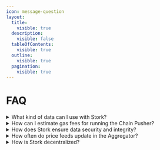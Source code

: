 ```yaml
---
icon: message-question
layout:
  title:
    visible: true
  description:
    visible: false
  tableOfContents:
    visible: true
  outline:
    visible: true
  pagination:
    visible: true
---
```


# FAQ



<details>

<summary>What kind of data can I use with Stork?</summary>

Stork is designed to be used with any data that can be represented as a number and timestamp. For more information on this, please see [Core Concepts](../introduction/core-concepts.md#temporal-numeric-values).

</details>

<details>

<summary>How can I estimate gas fees for running the Chain Pusher?</summary>

Estimating gas fees for putting data on chain with the Chain Pusher can be difficult. This is due to a couple reasons:

* Gas prices vary chain-to-chain, even Testnet-to-Mainnet of the same chain.
* Gas prices can vary based on block-to-block or epoch-to-epoch network conditions on some chains.

That being said, Stork has written our contracts to be optimized for gas efficiency, so you can be sure the gas to put an update on-chain is the lowest you can get with any oracle.

</details>

<details>

<summary>How does Stork ensure data security and integrity?</summary>

Stork ensures data security and integrity via two methods.

Firstly, Stork uses a series of signatures and verifications to validate that data is always coming from where it says it is, ensuring security. For more information, see [How It Works](../introduction/how-it-works.md#verifiability).

Secondly, Stork uses multiple decentralized publishers feeding data to the Aggregator, which are then aggregated in a way to protect against errant publishers feed bad or malicious data. For More information, see [How It Works](../introduction/how-it-works.md#aggregators).

</details>

<details>

<summary>How often do price feeds update in the Aggregator?</summary>

Stork Aggregators are blazingly fast. Though configurable through the [COS](../introduction/products.md#composite-oracle-service), Aggregators typically update every 500ms at the slowest, and on the order of sub 10ms at the fastest during periods of high volatility. For more information, see [How It Works.](../introduction/how-it-works.md#aggregators)&#x20;

</details>

<details>

<summary>How is Stork decentralized?</summary>

Stork uses a decentralized network of independent publishers that contribute data to Stork. This enables decentralization and protects against pitfalls of a single point of failure.&#x20;

Stork also supports direct access to publisher data in the unlikely event of downtime. For details, please reach out to [sales@stork.network](mailto:sales@stork.network). &#x20;

For more information, see [How It Works](../introduction/how-it-works.md#publishers).

</details>
